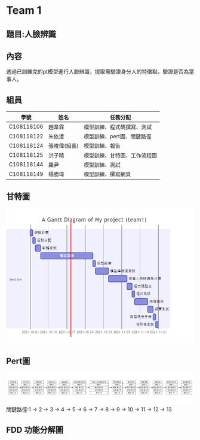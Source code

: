# Team 1

## 題目:人臉辨識

## 內容
透過已訓練完的pt模型進行人臉辨識，提取需驗證身分人的特徵點，驗證是否為當事人。

## 組員
|學號|姓名|任務分配|
|---|----|--------|
|C108118106|趙韋霖|模型訓練、程式碼撰寫、測試|
|C108118122|朱依淩|模型訓練、pert圖、關鍵路徑|
|C108118124|張峻偉(組長)|模型訓練、報告|
|C108118125|洪子晴|模型訓練、甘特圖、工作流程圖|
|C108118144|羅尹|模型訓練、測試|
|C108118149|楊勝瑋|模型訓練、撰寫網頁|

## 甘特圖
![Gantt](https://github.com/Yinooooo/Team1/blob/main/gan.png)

## Pert圖
![Pert](https://github.com/Yinooooo/Team1/blob/main/pert.jpg)
關鍵路徑:1 -> 2 -> 3 -> 4 -> 5 -> 6 -> 7 -> 8 -> 9 -> 10 -> 11 -> 12 -> 13

## FDD 功能分解圖
